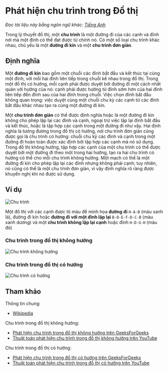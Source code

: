 # Phát hiện chu trình trong Đồ thị

_Đọc tài liệu này bằng ngôn ngữ khác:_
[_Tiếng Anh_](README.en-EN.md)

Trong lý thuyết đồ thị, một **chu trình** là một đường đi của các cạnh và đỉnh
nơi mà một đỉnh có thể đạt được từ chính nó. Có một số
loại chu trình khác nhau, chủ yếu là một **đường đi kín** và
một **chu trình đơn giản**.

## Định nghĩa

Một **đường đi kín** bao gồm một chuỗi các đỉnh bắt đầu
và kết thúc tại cùng một đỉnh, với mỗi hai đỉnh liên tiếp
trong chuỗi kề nhau trong đồ thị. Trong một đồ thị có hướng,
mỗi cạnh phải được duyệt bởi đường đi một cách nhất quán với hướng của nó:
cạnh phải được hướng từ đỉnh sớm hơn của hai đỉnh liên tiếp
đến đỉnh sau của hai đỉnh trong chuỗi.
Việc chọn đỉnh bắt đầu không quan trọng: việc duyệt cùng một chuỗi chu kỳ
các cạnh từ các đỉnh bắt đầu khác nhau tạo ra cùng một đường đi kín.

Một **chu trình đơn giản** có thể được định nghĩa hoặc là một đường đi kín không cho phép lặp lại
các đỉnh và cạnh, ngoại trừ việc lặp lại đỉnh bắt đầu và kết thúc,
hoặc là tập hợp các cạnh trong một đường đi như vậy. Hai định nghĩa là tương đương
trong đồ thị có hướng, nơi chu trình đơn giản cũng được gọi là chu trình có hướng: chuỗi chu kỳ
các đỉnh và cạnh trong một đường đi hoàn toàn được xác định bởi tập hợp
các cạnh mà nó sử dụng. Trong đồ thị không hướng, tập hợp các cạnh của một chu trình có thể
được duyệt bởi một đường đi theo một trong hai hướng, tạo ra hai chu trình có hướng có thể
cho mỗi chu trình không hướng. Một mạch có thể là một đường đi kín cho phép lặp lại
các đỉnh nhưng không phải cạnh; tuy nhiên, nó cũng có thể là một chu trình đơn giản, vì vậy định nghĩa
rõ ràng được khuyến nghị khi nó được sử dụng.

## Ví dụ

![Chu trình](https://upload.wikimedia.org/wikipedia/commons/e/e7/Graph_cycle.gif)

Một đồ thị với các cạnh được tô màu để minh họa **đường đi** `H-A-B` (màu xanh lá), đường đi kín hoặc
**đường đi với một đỉnh lặp lại** `B-D-E-F-D-C-B` (màu xanh dương) và một **chu trình không lặp lại cạnh** hoặc
đỉnh `H-D-G-H` (màu đỏ)

### Chu trình trong đồ thị không hướng

![Chu trình không hướng](https://www.geeksforgeeks.org/wp-content/uploads/cycleGraph.png)

### Chu trình trong đồ thị có hướng

![Chu trình có hướng](https://cdncontribute.geeksforgeeks.org/wp-content/uploads/cycle.png)

## Tham khảo

Thông tin chung:

- [Wikipedia](<https://en.wikipedia.org/wiki/Cycle_(graph_theory)>)

Chu trình trong đồ thị không hướng:

- [Phát hiện chu trình trong đồ thị không hướng trên GeeksForGeeks](https://www.geeksforgeeks.org/detect-cycle-undirected-graph/)
- [Thuật toán phát hiện chu trình trong đồ thị không hướng trên YouTube](https://www.youtube.com/watch?v=n_t0a_8H8VY&list=PLLXdhg_r2hKA7DPDsunoDZ-Z769jWn4R8)

Chu trình trong đồ thị có hướng:

- [Phát hiện chu trình trong đồ thị có hướng trên GeeksForGeeks](https://www.geeksforgeeks.org/detect-cycle-in-a-graph/)
- [Thuật toán phát hiện chu trình trong đồ thị có hướng trên YouTube](https://www.youtube.com/watch?v=rKQaZuoUR4M&list=PLLXdhg_r2hKA7DPDsunoDZ-Z769jWn4R8)
